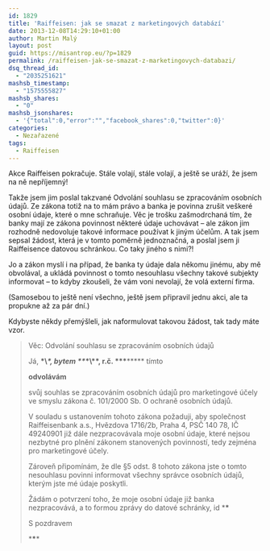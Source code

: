 ```yaml
---
id: 1829
title: 'Raiffeisen: jak se smazat z marketingových databází'
date: 2013-12-08T14:29:10+01:00
author: Martin Malý
layout: post
guid: https://misantrop.eu/?p=1829
permalink: /raiffeisen-jak-se-smazat-z-marketingovych-databazi/
dsq_thread_id:
  - "2035251621"
mashsb_timestamp:
  - "1575555827"
mashsb_shares:
  - "0"
mashsb_jsonshares:
  - '{"total":0,"error":"","facebook_shares":0,"twitter":0}'
categories:
  - Nezařazené
tags:
  - Raiffeisen
---
```

Akce Raiffeisen pokračuje. Stále volají, stále volají, a ještě se uráží, že jsem na ně nepříjemný!

<!--more-->

Takže jsem jim poslal takzvané Odvolání souhlasu se zpracováním osobních údajů. Ze zákona totiž na to mám právo a banka je povinna zrušit veškeré osobní údaje, které o mne schraňuje. Věc je trošku zašmodrchaná tím, že banky mají ze zákona povinnost některé údaje uchovávat &#8211; ale zákon jim rozhodně nedovoluje takové informace používat k jiným účelům. A tak jsem sepsal žádost, která je v tomto poměrně jednoznačná, a poslal jsem ji Raiffeisence datovou schránkou. Co taky jiného s nimi?!

Jo a zákon myslí i na případ, že banka ty údaje dala někomu jinému, aby mě obvolával, a ukládá povinnost o tomto nesouhlasu všechny takové subjekty informovat &#8211; to kdyby zkoušeli, že vám voni nevolají, že volá externí firma.

(Samosebou to ještě není všechno, ještě jsem připravil jednu akci, ale ta propukne až za pár dní.)

Kdybyste někdy přemýšleli, jak naformulovat takovou žádost, tak tady máte vzor.

> Věc: Odvolání souhlasu se zpracováním osobních údajů
> 
> Já, **\*\\*\*, bytem \*\**\*\\*\*, r.č. \*\*\***\***** tímto
> 
> **odvolávám**
> 
> svůj souhlas se zpracováním osobních údajů pro marketingové účely ve smyslu zákona č. 101/2000 Sb. O ochraně osobních údajů.
> 
> V souladu s ustanovením tohoto zákona požaduji, aby společnost Raiffeisenbank a.s., Hvězdova 1716/2b, Praha 4, PSČ 140 78, IČ 49240901 již dále nezpracovávala moje osobní údaje, které nejsou nezbytné pro plnění zákonem stanovených povinností, tedy zejména pro marketingové účely.
> 
> Zároveň připomínám, že dle §5 odst. 8 tohoto zákona jste o tomto nesouhlasu povinni informovat všechny správce osobních údajů, kterým jste mé údaje poskytli.
> 
> Žádám o potvrzení toho, že moje osobní údaje již banka nezpracovává, a to formou zprávy do datové schránky, id \***\***
> 
> S pozdravem
> 
> \***\****